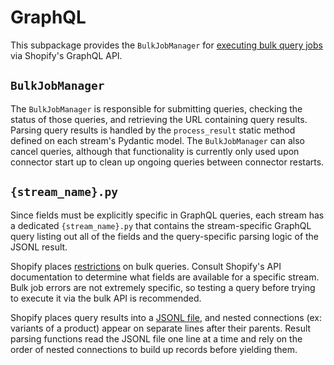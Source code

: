 # GraphQL

This subpackage provides the `BulkJobManager` for [executing bulk query jobs](https://shopify.dev/docs/api/usage/bulk-operations/queries) via Shopify's GraphQL API.

## `BulkJobManager`

The `BulkJobManager` is responsible for submitting queries, checking the status of those queries, and retrieving the URL containing query results. Parsing query results is handled by the `process_result` static method defined on each stream's Pydantic model. The `BulkJobManager` can also cancel queries, although that functionality is currently only used upon connector start up to clean up ongoing queries between connector restarts.


## `{stream_name}.py`

Since fields must be explicitly specific in GraphQL queries, each stream has a dedicated `{stream_name}.py` that contains the stream-specific GraphQL query listing out all of the fields and the query-specific parsing logic of the JSONL result.

Shopify places [restrictions](https://shopify.dev/docs/api/usage/bulk-operations/queries#operation-restrictions) on bulk queries. Consult Shopify's API documentation to determine what fields are available for a specific stream. Bulk job errors are not extremely specific, so testing a query before trying to execute it via the bulk API is recommended.

Shopify places query results into a [JSONL file](https://shopify.dev/docs/api/usage/bulk-operations/queries#the-jsonl-data-format), and nested connections (ex: variants of a product) appear on separate lines after their parents. Result parsing functions read the JSONL file one line at a time and rely on the order of nested connections to build up records before yielding them.
